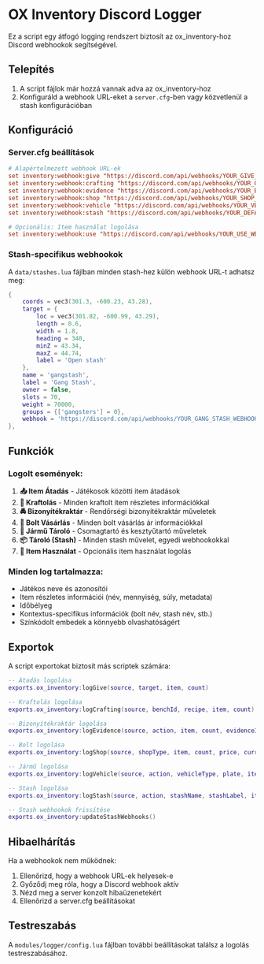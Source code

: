 # OX Inventory Discord Logger

Ez a script egy átfogó logging rendszert biztosít az ox_inventory-hoz Discord webhookok segítségével.

## Telepítés

1. A script fájlok már hozzá vannak adva az ox_inventory-hoz
2. Konfiguráld a webhook URL-eket a `server.cfg`-ben vagy közvetlenül a stash konfigurációban

## Konfiguráció

### Server.cfg beállítások

```cfg
# Alapértelmezett webhook URL-ek
set inventory:webhook:give "https://discord.com/api/webhooks/YOUR_GIVE_WEBHOOK"
set inventory:webhook:crafting "https://discord.com/api/webhooks/YOUR_CRAFTING_WEBHOOK"
set inventory:webhook:evidence "https://discord.com/api/webhooks/YOUR_EVIDENCE_WEBHOOK"
set inventory:webhook:shop "https://discord.com/api/webhooks/YOUR_SHOP_WEBHOOK"
set inventory:webhook:vehicle "https://discord.com/api/webhooks/YOUR_VEHICLE_WEBHOOK"
set inventory:webhook:stash "https://discord.com/api/webhooks/YOUR_DEFAULT_STASH_WEBHOOK"

# Opcionális: Item használat logolása
set inventory:webhook:use "https://discord.com/api/webhooks/YOUR_USE_WEBHOOK"
```

### Stash-specifikus webhookok

A `data/stashes.lua` fájlban minden stash-hez külön webhook URL-t adhatsz meg:

```lua
{
    coords = vec3(301.3, -600.23, 43.28),
    target = {
        loc = vec3(301.82, -600.99, 43.29),
        length = 0.6,
        width = 1.8,
        heading = 340,
        minZ = 43.34,
        maxZ = 44.74,
        label = 'Open stash'
    },
    name = 'gangstash',
    label = 'Gang Stash',
    owner = false,
    slots = 70,
    weight = 70000,
    groups = {['gangsters'] = 0},
    webhook = 'https://discord.com/api/webhooks/YOUR_GANG_STASH_WEBHOOK'
},
```

## Funkciók

### Logolt események:

1. **📤 Item Átadás** - Játékosok közötti item átadások
2. **🔨 Kraftolás** - Minden kraftolt item részletes információkkal
3. **🚔 Bizonyítékraktár** - Rendőrségi bizonyítékraktár műveletek
4. **🛒 Bolt Vásárlás** - Minden bolt vásárlás ár információkkal
5. **🚗 Jármű Tároló** - Csomagtartó és kesztyűtartó műveletek
6. **📦 Tároló (Stash)** - Minden stash művelet, egyedi webhookokkal
7. **🎯 Item Használat** - Opcionális item használat logolás

### Minden log tartalmazza:

- Játékos neve és azonosítói
- Item részletes információi (név, mennyiség, súly, metadata)
- Időbélyeg
- Kontextus-specifikus információk (bolt név, stash név, stb.)
- Színkódolt embedek a könnyebb olvashatóságért

## Exportok

A script exportokat biztosít más scriptek számára:

```lua
-- Átadás logolása
exports.ox_inventory:logGive(source, target, item, count)

-- Kraftolás logolása  
exports.ox_inventory:logCrafting(source, benchId, recipe, item, count)

-- Bizonyítékraktár logolása
exports.ox_inventory:logEvidence(source, action, item, count, evidenceId)

-- Bolt logolása
exports.ox_inventory:logShop(source, shopType, item, count, price, currency)

-- Jármű logolása
exports.ox_inventory:logVehicle(source, action, vehicleType, plate, item, count)

-- Stash logolása
exports.ox_inventory:logStash(source, action, stashName, stashLabel, item, count)

-- Stash webhookok frissítése
exports.ox_inventory:updateStashWebhooks()
```

## Hibaelhárítás

Ha a webhookok nem működnek:

1. Ellenőrizd, hogy a webhook URL-ek helyesek-e
2. Győződj meg róla, hogy a Discord webhook aktív
3. Nézd meg a server konzolt hibaüzenetekért
4. Ellenőrizd a server.cfg beállításokat

## Testreszabás

A `modules/logger/config.lua` fájlban további beállításokat találsz a logolás testreszabásához.